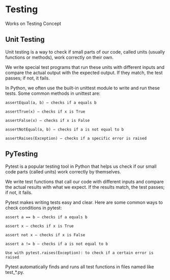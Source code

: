 # Testing
Works on Testing Concept

## Unit Testing
Unit testing is a way to check if small parts of our code, called units (usually functions or methods), work correctly on their own.

We write special test programs that run these units with different inputs and compare the actual output with the expected output. If they match, the test passes; if not, it fails.

In Python, we often use the built-in unittest module to write and run these tests. Some common methods in unittest are:
```
assertEqual(a, b) — checks if a equals b

assertTrue(x) — checks if x is True

assertFalse(x) — checks if x is False

assertNotEqual(a, b) — checks if a is not equal to b

assertRaises(Exception) — checks if a specific error is raised
```

## PyTesting

Pytest is a popular testing tool in Python that helps us check if our small code parts (called units) work correctly by themselves.

We write test functions that call our code with different inputs and compare the actual results with what we expect. If the results match, the test passes; if not, it fails.

Pytest makes writing tests easy and clear. Here are some common ways to check conditions in pytest:
```
assert a == b — checks if a equals b

assert x — checks if x is True

assert not x — checks if x is False

assert a != b — checks if a is not equal to b

Use with pytest.raises(Exception): to check if a certain error is raised
```
Pytest automatically finds and runs all test functions in files named like test_*.py.




 
